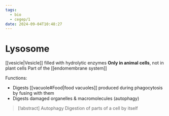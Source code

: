 ```yaml
---
tags:
  - bio
  - cegep/1
date: 2024-09-04T10:48:27
---
```


# Lysosome

[[vesicle|Vesicle]] filled with hydrolytic enzymes
**Only in animal cells**, not in plant cells
Part of the [[endomembrane system]]

Functions:

- Digests [[vacuole#Food|food vacuoles]] produced during phagocytosis by fusing with them
- Digests damaged organelles & macromolecules (autophagy)

> [!abstract] Autophagy
> Digestion of parts of a cell by itself